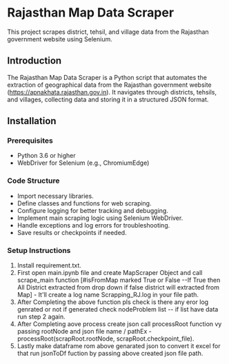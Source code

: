 # Rajasthan Map Data Scraper

This project scrapes district, tehsil, and village data from the Rajasthan government website using Selenium.

## Introduction

The Rajasthan Map Data Scraper is a Python script that automates the extraction of geographical data from the Rajasthan government website (https://apnakhata.rajasthan.gov.in). It navigates through districts, tehsils, and villages, collecting data and storing it in a structured JSON format.

## Installation

### Prerequisites

- Python 3.6 or higher
- WebDriver for Selenium (e.g., ChromiumEdge)

### Code Structure
- Import necessary libraries.
- Define classes and functions for web scraping.
- Configure logging for better tracking and debugging.
- Implement main scraping logic using Selenium WebDriver.
- Handle exceptions and log errors for troubleshooting.
- Save results or checkpoints if needed.


### Setup Instructions

1. Install requirement.txt.
2. First open main.ipynb file and create MapScraper Object and call scrape_main function [#isFromMap marked True or False --If True then All District extracted from drop down if false district will extracted from Map] - It'll create a log name Scrapping_RJ.log in your file path.
3. After Completing the above function pls check is there any eror log genrated or not if generated check nodeProblem list -- if list have data run step 2 again.
4. After Completing aove process create json call processRoot function vy passing rootNode and json file name / pathEx -  processRoot(scrapRoot.rootNode, scrapRoot.checkpoint_file).
5. Lastly make dataframe rom above genarated json to convert it excel for that run jsonToDf fuction by passing above created json file path.




